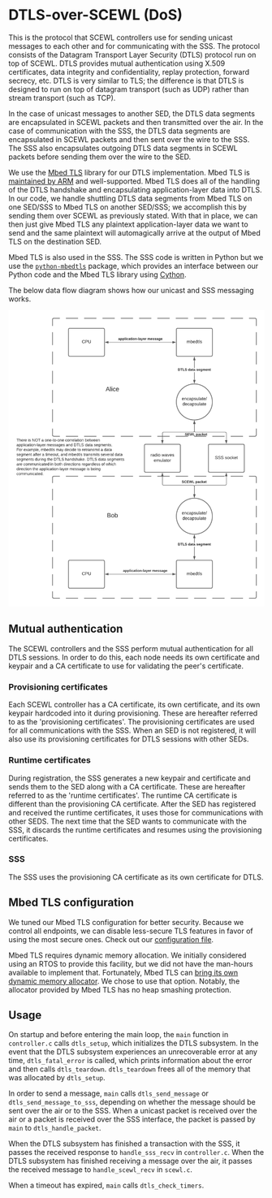 # DTLS-over-SCEWL (DoS)

This is the protocol that SCEWL controllers use for sending unicast messages to each other and for communicating with the SSS. The protocol consists of the Datagram Transport Layer Security (DTLS) protocol run on top of SCEWL. DTLS provides mutual authentication using X.509 certificates, data integrity and confidentiality, replay protection, forward secrecy, etc. DTLS is very similar to TLS; the difference is that DTLS is designed to run on top of datagram transport (such as UDP) rather than stream transport (such as TCP).

In the case of unicast messages to another SED, the DTLS data segments are encapsulated in SCEWL packets and then transmitted over the air. In the case of communication with the SSS, the DTLS data segments are encapsulated in SCEWL packets and then sent over the wire to the SSS. The SSS also encapsulates outgoing DTLS data segments in SCEWL packets before sending them over the wire to the SED.

We use the [Mbed TLS](https://github.com/ARMmbed/mbedtls) library for our DTLS implementation. Mbed TLS is [maintained by ARM](https://tls.mbed.org/) and well-supported. Mbed TLS does all of the handling of the DTLS handshake and encapsulating application-layer data into DTLS. In our code, we handle shuttling DTLS data segments from Mbed TLS on one SED/SSS to Mbed TLS on another SED/SSS; we accomplish this by sending them over SCEWL as previously stated. With that in place, we can then just give Mbed TLS any plaintext application-layer data we want to send and the same plaintext will automagically arrive at the output of Mbed TLS on the destination SED.

Mbed TLS is also used in the SSS. The SSS code is written in Python but we use the [`python-mbedtls`](https://pypi.org/project/python-mbedtls/) package, which provides an interface between our Python code and the Mbed TLS library using [Cython](https://cython.org/).

The below data flow diagram shows how our unicast and SSS messaging works.

![data flow diagram](dtls-data-flow-diagram.png)

## Mutual authentication

The SCEWL controllers and the SSS perform mutual authentication for all DTLS sessions. In order to do this, each node needs its own certificate and keypair and a CA certificate to use for validating the peer's certificate.

### Provisioning certificates

Each SCEWL controller has a CA certificate, its own certificate, and its own keypair hardcoded into it during provisioning. These are hereafter referred to as the 'provisioning certificates'. The provisioning certificates are used for all communications with the SSS. When an SED is not registered, it will also use its provisioning certificates for DTLS sessions with other SEDs.

### Runtime certificates

During registration, the SSS generates a new keypair and certificate and sends them to the SED along with a CA certificate. These are hereafter referred to as the 'runtime certificates'. The runtime CA certificate is different than the provisioning CA certificate. After the SED has registered and received the runtime certificates, it uses those for communications with other SEDS. The next time that the SED wants to communicate with the SSS, it discards the runtime certificates and resumes using the provisioning certificates.

### SSS

The SSS uses the provisioning CA certificate as its own certificate for DTLS.

## Mbed TLS configuration

We tuned our Mbed TLS configuration for better security. Because we control all endpoints, we can disable less-secure TLS features in favor of using the most secure ones. Check out our [configuration file](../controller/mbedtls-config.h).

Mbed TLS requires dynamic memory allocation. We initially considered using an RTOS to provide this facility, but we did not have the man-hours available to implement that. Fortunately, Mbed TLS can [bring its own dynamic memory allocator](https://tls.mbed.org/kb/how-to/using-static-memory-instead-of-the-heap). We chose to use that option. Notably, the allocator provided by Mbed TLS has no heap smashing protection.

## Usage

On startup and before entering the main loop, the `main` function in `controller.c` calls `dtls_setup`, which initializes the DTLS subsystem. In the event that the DTLS subsystem experiences an unrecoverable error at any time, `dtls_fatal_error` is called, which prints information about the error and then calls `dtls_teardown`. `dtls_teardown` frees all of the memory that was allocated by `dtls_setup`.

In order to send a message, `main` calls `dtls_send_message` or `dtls_send_message_to_sss`, depending on whether the message should be sent over the air or to the SSS. When a unicast packet is received over the air or a packet is received over the SSS interface, the packet is passed by `main` to `dtls_handle_packet`.

When the DTLS subsystem has finished a transaction with the SSS, it passes the received response to `handle_sss_recv` in `controller.c`. When the DTLS subsystem has finished receiving a message over the air, it passes the received message to `handle_scewl_recv` in `scewl.c`.

When a timeout has expired, `main` calls `dtls_check_timers`.
